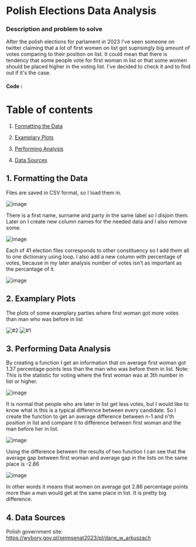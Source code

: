 # Polish Elections Data Analysis
### Description and problem to solve
After the polish elections for parlament in 2023 I've seen someone on twitter claiming that a lot of first women on list got suprisingly big amount of votes comparing to their position on list. It could mean that there is tendency that some people vote for first woman in list or that some women should be placed higher in the voting list.
I've decided to check it and to find out if it's the case. 
#### Code : 
# Table of contents
1. [Formatting the Data](#section1)

2. [Examplary Plots](#section2)

3. [Performing Analysis](#section3)
    
4. [Data Sources](#section4)



## 1. Formatting the Data <a name="section1"></a>
Files are saved in CSV format, so I load them in.

![image](https://github.com/Wiko55/Projects/assets/139919714/be4b0227-0a12-4802-8597-1ea2e4e2f2d9)

There is a first name, surname and party in the same label so I disjoin them. Later on I create new column names for the needed data and I also remove some.

![image](https://github.com/Wiko55/Projects/assets/139919714/25b74055-ded0-4826-ac73-04ba4ef35cd6)

Each of 41 election files corresponds to other constituency so I add them all to one dictionary using loop. I also add a new column with percentage of votes, because in my later analysis number of votes isn't as important as the percantage of it.

![image](https://github.com/Wiko55/Projects/assets/139919714/8b410bd9-efca-4221-9818-ead5452ec66f)


## 2. Examplary Plots <a name="section2"></a>
The plots of some examplary parties where first woman got more votes than man who was before in list

![#2](https://github.com/Wiko55/Projects/assets/139919714/95ffe77e-149f-4324-9fcc-6abcef9609dd)
![#1](https://github.com/Wiko55/Projects/assets/139919714/d0fd0761-5a1d-4540-98d4-86b04fc63192)

## 3. Performing Data Analysis
By creating a function I get an information that on average first woman got 1.37 percentage points less than the man who was before them in list. 
Note: This is the statistic for voting where the first woman was at 3th number in list or higher.

![image](https://github.com/Wiko55/Projects/assets/139919714/16bb341c-c922-42b2-bd53-e3a10ed5739e)

It is normal that people who are later in list get less votes, but I would like to know what is this is a typical difference between every candidate.
So I create the function to get an average difference between n-1 and n'th position in list and compare it to difference between first woman and the man before her in list.

![image](https://github.com/Wiko55/Projects/assets/139919714/e0547a5d-70c8-413e-a453-415939d5cb08)

Using the difference between the results of two function I can see that the average gap between first woman and average gap in the lists on the same place is -2.86

![image](https://github.com/Wiko55/Projects/assets/139919714/7dc8b6cd-28fe-4109-ab0d-acc83b64b9f8)

In other words it means that women on average got 2.86 percentage points more than a man would get at the same place in list. It is pretty big difference.

## 4. Data Sources <a name="section2"></a>
Polish government site: https://wybory.gov.pl/sejmsenat2023/pl/dane_w_arkuszach
